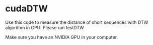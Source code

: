 # cudaDTW
Use this code to measure the distance of short sequences with DTW algorithm in GPU.
Please run testDTW

Make sure you have an NVIDIA GPU in your computer.

